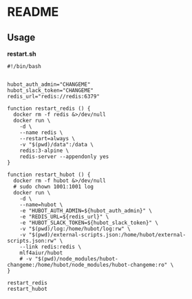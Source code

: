 README
======

Usage
-----

**restart.sh**

    #!/bin/bash


    hubot_auth_admin="CHANGEME"
    hubot_slack_token="CHANGEME"
    redis_url="redis://redis:6379"

    function restart_redis () {
      docker rm -f redis &>/dev/null
      docker run \
        -d \
        --name redis \
        --restart=always \
        -v "$(pwd)/data":/data \
        redis:3-alpine \
        redis-server --appendonly yes
    }

    function restart_hubot () {
      docker rm -f hubot &>/dev/null
      # sudo chown 1001:1001 log
      docker run \
        -d \
        --name=hubot \
        -e "HUBOT_AUTH_ADMIN=${hubot_auth_admin}" \
        -e "REDIS_URL=${redis_url}" \
        -e "HUBOT_SLACK_TOKEN=${hubot_slack_token}" \
        -v "$(pwd)/log:/home/hubot/log:rw" \
        -v "$(pwd)/external-scripts.json:/home/hubot/external-scripts.json:rw" \
        --link redis:redis \
        mlf4aiur/hubot
        # -v "$(pwd)/node_modules/hubot-changeme:/home/hubot/node_modules/hubot-changeme:ro" \
    }

    restart_redis
    restart_hubot
